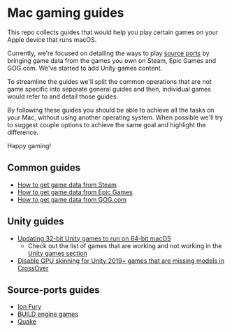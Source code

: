 Mac gaming guides
=================

This repo collects guides that would help you play certain games on your Apple device that runs macOS. 

Currently, we're focused on detailing the ways to play [source ports](https://en.wikipedia.org/wiki/Source_port) by bringing game data from the games you own on Steam, Epic Games and GOG.com. We've started to add Unity games content.

To streamline the guides we'll split the common operations that are not game specific into separate general guides and then, individual games would refer to and detail those guides.

By following these guides you should be able to achieve all the tasks on your Mac, without using another operating system. When possible we'll try to suggest couple options to achieve the same goal and highlight the difference.

Happy gaming!

## Common guides

- [How to get game data from Steam](common/steam.md)
- [How to get game data from Epic Games](common/epic-games.md)
- [How to get game data from GOG.com](common/gog.md)

## Unity guides

- [Updating 32-bit Unity games to run on 64-bit macOS](common/unity-porting.md)
  - Check out the list of games that are working and not working in the [Unity games section](games/unity.md)
- [Disable GPU skinning for Unity 2019+ games that are missing models in CrossOver](common/unity-disable-gpu-skinning.md)

## Source-ports guides

- [Ion Fury](games/ion_fury.md)
- [BUILD engine games](games/build_engine.md)
- [Quake](games/quake.md)


